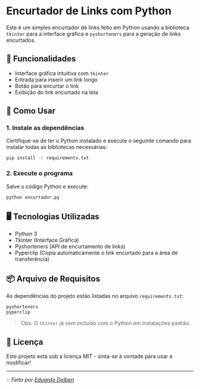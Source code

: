 # Encurtador de Links com Python

Este é um simples encurtador de links feito em Python usando a biblioteca `tkinter` para a interface gráfica e `pyshorteners` para a geração de links encurtados.

## 📌 Funcionalidades
- Interface gráfica intuitiva com `tkinter`
- Entrada para inserir um link longo
- Botão para encurtar o link
- Exibição do link encurtado na tela

## 🚀 Como Usar

### 1. Instale as dependências
Certifique-se de ter o Python instalado e execute o seguinte comando para instalar todas as bibliotecas necessárias:
```bash
pip install -r requirements.txt
```

### 2. Execute o programa
Salve o código Python e execute:
```bash
python encurtador.py
```

## 🖥️ Tecnologias Utilizadas
- Python 3
- Tkinter (Interface Gráfica)
- Pyshorteners (API de encurtamento de links)
- Pyperclip (Copia automaticamente o link encurtado para a área de transferência)

## 📦 Arquivo de Requisitos
As dependências do projeto estão listadas no arquivo `requirements.txt`:
```
pyshorteners
pyperclip
```
> Obs: O `tkinter` já vem incluído com o Python em instalações padrão.

## 📜 Licença
Este projeto está sob a licença MIT - sinta-se à vontade para usar e modificar!

---

💡 *Feito por [Eduardo Delben](https://github.com/eduardodelben)*

